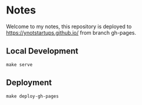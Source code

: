 # Notes

Welcome to my notes, this repository is deployed to https://ynotstartups.github.io/
from branch gh-pages.

## Local Development

`make serve`

## Deployment

`make deploy-gh-pages`
